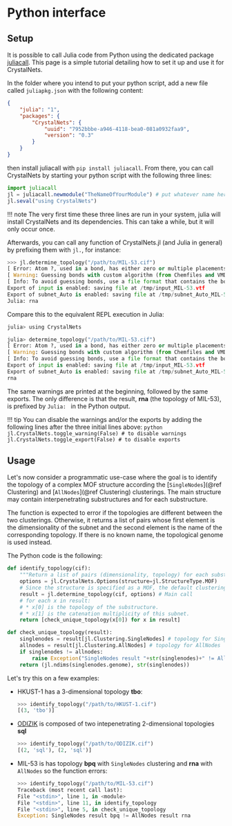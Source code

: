 # Python interface

## Setup

It is possible to call Julia code from Python using the dedicated package [juliacall](https://cjdoris.github.io/PythonCall.jl/stable/juliacall/). This page is a simple tutorial detailing how to set it up and use it for CrystalNets.

In the folder where you intend to put your python script, add a new file called `juliapkg.json` with the following content:

```json
{
    "julia": "1",
    "packages": {
        "CrystalNets": {
            "uuid": "7952bbbe-a946-4118-bea0-081a0932faa9",
            "version": "0.3"
        }
    }
}
```

then install juliacall with `pip install juliacall`. From there, you can call CrystalNets by starting your python script with the following three lines:

```julia
import juliacall
jl = juliacall.newmodule("TheNameOfYourModule") # put whatever name here
jl.seval("using CrystalNets")
```

!!! note
    The very first time these three lines are run in your system, julia will install CrystalNets and its dependencies. This can take a while, but it will only occur once.

Afterwards, you can call any function of CrystalNets.jl (and Julia in general) by prefixing them with `jl.`, for instance:

```python
>>> jl.determine_topology("/path/to/MIL-53.cif")
[ Error: Atom ?, used in a bond, has either zero or multiple placements in the CIF file. This invalidates all bonds from the file, which will thus be discarded.
[ Warning: Guessing bonds with custom algorithm (from Chemfiles and VMD). This may take a while for big structures and may be inexact.
[ Info: To avoid guessing bonds, use a file format that contains the bonds.
Export of input is enabled: saving file at /tmp/input_MIL-53.vtf
Export of subnet_Auto is enabled: saving file at /tmp/subnet_Auto_MIL-53.vtf
Julia: rna
```

Compare this to the equivalent REPL execution in Julia:

```python
julia> using CrystalNets

julia> determine_topology("/path/to/MIL-53.cif")
[ Error: Atom ?, used in a bond, has either zero or multiple placements in the CIF file. This invalidates all bonds from the file, which will thus be discarded.
[ Warning: Guessing bonds with custom algorithm (from Chemfiles and VMD). This may take a while for big structures and may be inexact.
[ Info: To avoid guessing bonds, use a file format that contains the bonds.
Export of input is enabled: saving file at /tmp/input_MIL-53.vtf
Export of subnet_Auto is enabled: saving file at /tmp/subnet_Auto_MIL-53.vtf
rna
```

The same warnings are printed at the beginning, followed by the same exports. The only difference is that the result, **rna** (the topology of MIL-53), is prefixed by `Julia: ` in the Python output.

!!! tip
    You can disable the warnings and/or the exports by adding the following lines after the three initial lines above:
    ```python
    jl.CrystalNets.toggle_warning(False) # to disable warnings
    jl.CrystalNets.toggle_export(False) # to disable exports
    ```

## Usage

Let's now consider a programmatic use-case where the goal is to identify the topology of a complex MOF structure according the [`SingleNodes`](@ref Clustering) and [`AllNodes`](@ref Clustering) clusterings. The main structure may contain interpenetrating substructures and for each substructure.

The function is expected to error if the topologies are different between the two clusterings. Otherwise, it returns a list of pairs whose first element is the dimensionality of the subnet and the second element is the name of the corresponding topology. If there is no known name, the topological genome is used instead.

The Python code is the following:
```python
def identify_topology(cif):
    """Return a list of pairs (dimensionality, topology) for each substructure of the file"""
    options = jl.CrystalNets.Options(structure=jl.StructureType.MOF)
    # Since the structure is specified as a MOF, the default clusterings are AllNodes and SingleNodes
    result = jl.determine_topology(cif, options) # Main call
    # for each x in result:
    # * x[0] is the topology of the substructure.
    # * x[1] is the catenation multiplicity of this subnet.
    return [check_unique_topology(x[0]) for x in result]

def check_unique_topology(result):
    singlenodes = result[jl.Clustering.SingleNodes] # topology for SingleNodes
    allnodes = result[jl.Clustering.AllNodes] # topology for AllNodes
    if singlenodes != allnodes:
        raise Exception("SingleNodes result "+str(singlenodes)+" != AllNodes result "+str(allnodes))
    return (jl.ndims(singlenodes.genome), str(singlenodes))
```

Let's try this on a few examples:

- HKUST-1 has a 3-dimensional topology **tbo**:
  ```python
  >>> identify_topology("/path/to/HKUST-1.cif")
  [(3, 'tbo')]
  ```
- [ODIZIK](https://dx.doi.org/10.5517/cc63w16) is composed of two intepenetrating 2-dimensional topologies **sql**
  ```python
  >>> identify_topology("/path/to/ODIZIK.cif")
  [(2, 'sql'), (2, 'sql')]
  ```
- MIL-53 is has topology **bpq** with `SingleNodes` clustering and **rna** with `AllNodes` so the function errors:
  ```python
  >>> identify_topology("/path/to/MIL-53.cif")
  Traceback (most recent call last):
  File "<stdin>", line 1, in <module>
  File "<stdin>", line 11, in identify_topology
  File "<stdin>", line 5, in check_unique_topology
  Exception: SingleNodes result bpq != AllNodes result rna
  ```
